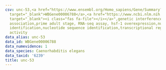 ```yaml
---
csv: unc-53,<a href="https://www.ensembl.org/Homo_sapiens/Gene/Summary?db=core;g=WBGene00006788"
  target="_blank">WBGene00006788</a>,<a href="https://www.ncbi.nlm.nih.gov/pubmed/30894454"
  target="_blank"><i class="fas fa-file"></i></a>",genetic interference,functional
  association,prime adult stage, RNA-seq assay, hsf-1 overexpression,nucleotide sequence
  identification,nucleotide sequence identification,transcriptional regulation,up-regulates
  activity
data_alias: unc-53
data_id: WBGene00006788
data_numevidence: 1
data_species: Caenorhabditis elegans
data_taxid: '6239'
title: unc-53
---
```

